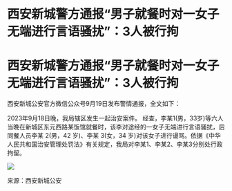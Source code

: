 # 西安新城警方通报“男子就餐时对一女子无端进行言语骚扰”：3人被行拘

# 西安新城警方通报“男子就餐时对一女子无端进行言语骚扰”：3人被行拘

西安新城公安官方微信公众号9月19日发布警情通报，全文如下：

2023年9月18日晚，我局辖区发生一起治安案件。
经查，李某1(男，33岁)等六人当晚在新城区东元西路某饭馆就餐时，该李对途经的一女子无端进行言语骚扰，后同餐人员李某 2(男，42 岁)、李某 3(女，34
岁)对该女子进行谩骂。依据《中华人民共和国治安管理处罚法》有关规定，我局对李某1、李某2、李某3分别处行政拘留。

![](https://inews.gtimg.com/om_bt/OzTsnqHybNDKEFBHOXHIuaVY2ayOPAD1gNJ3S28pYmHGYAA/1000)

来源：西安新城公安

